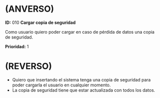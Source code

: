 # (ANVERSO)
**ID:** 010 **Cargar copia de seguridad**



Como usuario quiero poder cargar en caso de pérdida de datos una copia de seguridad.


**Prioridad:** 1
# (REVERSO)

* Quiero que insertando el sistema tenga una copia de seguridad para poder cargarla el usuario en cualquier momento.
* La copia de seguridad tiene que estar actualizada con todos los datos.

